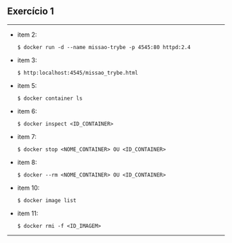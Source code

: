 ## Exercício 1
---
  - item 2:
    ```item2
    $ docker run -d --name missao-trybe -p 4545:80 httpd:2.4
    ```

  - item 3:
    ```item3
    $ http:localhost:4545/missao_trybe.html
    ```

  - item 5:
    ```item5
    $ docker container ls
    ```
  
  - item 6:
    ```item6
    $ docker inspect <ID_CONTAINER>
    ```

  - item 7:
    ```item7
    $ docker stop <NOME_CONTAINER> OU <ID_CONTAINER>
    ```

  - item 8:
    ```item8
    $ docker --rm <NOME_CONTAINER> OU <ID_CONTAINER>
    ```

  - item 10: 
    ```item10
    $ docker image list
    ```

  - item 11: 
    ```item11
    $ docker rmi -f <ID_IMAGEM>
    ```

---